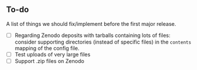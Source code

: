 To-do
-----

A list of things we should fix/implement before the first major release.

- [ ] Regarding Zenodo deposits with tarballs containing lots of files:
      consider supporting directories (instead of specific files) in the 
      ``contents`` mapping of the config file.
- [ ] Test uploads of very large files
- [ ] Support .zip files on Zenodo